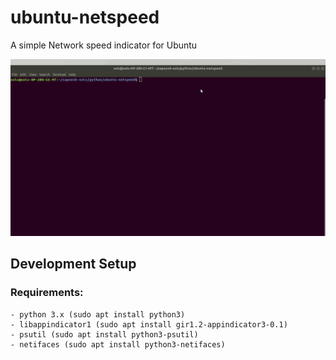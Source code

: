 # ubuntu-netspeed
A simple Network speed indicator for Ubuntu

![ubuntu-netspeed](https://raw.githubusercontent.com/SapneshNaik/ubuntu-netspeed/master/doc/demo.gif)


## Development Setup
### Requirements:
    - python 3.x (sudo apt install python3)
    - libappindicator1 (sudo apt install gir1.2-appindicator3-0.1)
    - psutil (sudo apt install python3-psutil)
    - netifaces (sudo apt install python3-netifaces)
